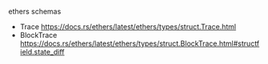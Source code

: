 ethers schemas
- Trace https://docs.rs/ethers/latest/ethers/types/struct.Trace.html
- BlockTrace https://docs.rs/ethers/latest/ethers/types/struct.BlockTrace.html#structfield.state_diff
